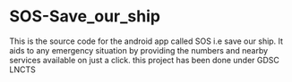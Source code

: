 # SOS-Save_our_ship
This is the source code for the android app called SOS i.e save our ship. It aids to any emergency situation by providing the numbers and nearby services available on just a click. this project has been done under GDSC LNCTS
